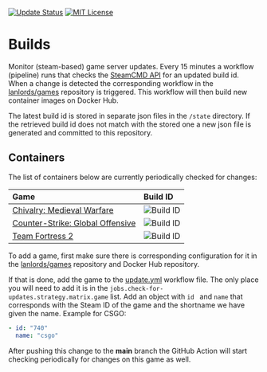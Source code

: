 [![Update Status](https://github.com/lanlords/builds/actions/workflows/update.yml/badge.svg)](https://github.com/lanlords/games/actions)
[![MIT License](https://img.shields.io/badge/license-MIT-blue.svg)](LICENSE)

# Builds

Monitor (steam-based) game server updates. Every 15 minutes a workflow (pipeline)
runs that checks the [SteamCMD API](https://www.steamcmd.net) for an updated
build id. When a change is detected the corresponding workflow in the
[lanlords/games](https://github.com/lanlords/games) repository is triggered.
This workflow will then build new container images on Docker Hub.

The latest build id is stored in separate json files in the `/state` directory.
If the retrieved build id does not match with the stored one a new json file is
generated and committed to this repository.

## Containers

The list of containers below are currently periodically checked for changes:

| Game                | Build ID    |
|:--------------------|:------------|
| [Chivalry: Medieval Warfare](https://hub.docker.com/r/lanlords/cmw) | ![Build ID](https://img.shields.io/badge/dynamic/json?url=https%3A%2F%2Fapi.steamcmd.net%2Fv1%2Finfo%2F220070&query=%24.data.220070.depots.branches.public.buildid&label=build%20id)
| [Counter-Strike: Global Offensive](https://hub.docker.com/r/lanlords/csgo) | ![Build ID](https://img.shields.io/badge/dynamic/json?url=https%3A%2F%2Fapi.steamcmd.net%2Fv1%2Finfo%2F740&query=%24.data.740.depots.branches.public.buildid&label=build%20id)
| [Team Fortress 2](https://hub.docker.com/r/lanlords/tf2) | ![Build ID](https://img.shields.io/badge/dynamic/json?url=https%3A%2F%2Fapi.steamcmd.net%2Fv1%2Finfo%2F232250&query=%24.data.232250.depots.branches.public.buildid&label=build%20id)

To add a game, first make sure there is corresponding configuration for it in
the [lanlords/games](https://github.com/lanlords/games) repository and Docker
Hub repository.

If that is done, add the game to the [update.yml](.github/workflows/update.yml)
workflow file. The only place you will need to add it is in the
`jobs.check-for-updates.strategy.matrix.game` list. Add an object with `id `
and `name` that corresponds with the Steam ID of the game and the shortname we
have given the name. Example for CSGO:
```yaml
- id: "740"
  name: "csgo"
```
After pushing this change to the **main** branch the GitHub Action will start
checking periodically for changes on this game as well.